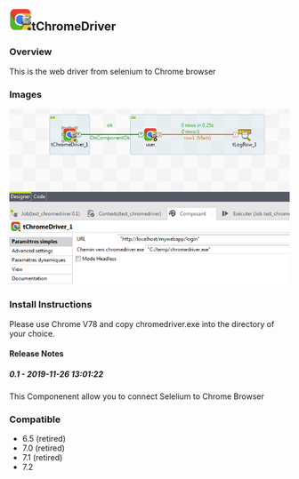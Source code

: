 ## <img src='./logo.jpg' width='40' height='40'>tChromeDriver

### Overview
This is the web driver from selenium to Chrome browser 
### Images
<a href='./screenshots/v_0.1__1.jpg'><img src='./screenshots/v_0.1__1.jpg' ></a>


### Install Instructions
Please use Chrome V78 and copy chromedriver.exe into the directory of your choice.

#### Release Notes

##### 0.1 - 2019-11-26 13:01:22
This Componenent allow you to connect Selelium to Chrome Browser
### Compatible
 - 6.5 (retired)
 -  7.0 (retired)
 -  7.1 (retired)
 - 7.2